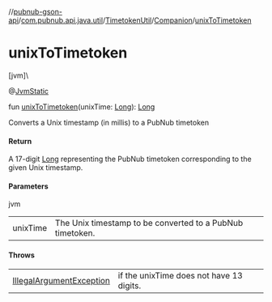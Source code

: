 //[pubnub-gson-api](../../../../index.md)/[com.pubnub.api.java.util](../../index.md)/[TimetokenUtil](../index.md)/[Companion](index.md)/[unixToTimetoken](unix-to-timetoken.md)

# unixToTimetoken

[jvm]\

@[JvmStatic](https://kotlinlang.org/api/latest/jvm/stdlib/kotlin-stdlib/kotlin.jvm/-jvm-static/index.html)

fun [unixToTimetoken](unix-to-timetoken.md)(unixTime: [Long](https://kotlinlang.org/api/latest/jvm/stdlib/kotlin-stdlib/kotlin/-long/index.html)): [Long](https://kotlinlang.org/api/latest/jvm/stdlib/kotlin-stdlib/kotlin/-long/index.html)

Converts a Unix timestamp (in millis) to a PubNub timetoken

#### Return

A 17-digit [Long](https://kotlinlang.org/api/latest/jvm/stdlib/kotlin-stdlib/kotlin/-long/index.html) representing the PubNub timetoken corresponding to the given Unix timestamp.

#### Parameters

jvm

| | |
|---|---|
| unixTime | The Unix timestamp to be converted to a PubNub timetoken. |

#### Throws

| | |
|---|---|
| [IllegalArgumentException](https://kotlinlang.org/api/latest/jvm/stdlib/kotlin-stdlib/kotlin/-illegal-argument-exception/index.html) | if the unixTime does not have 13 digits. |
